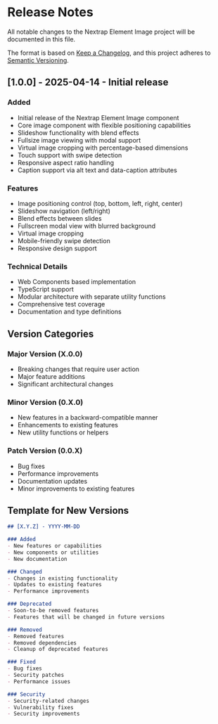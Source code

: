 # Release Notes

All notable changes to the Nextrap Element Image project will be documented in this file.

The format is based on [Keep a Changelog](https://keepachangelog.com/en/1.0.0/),
and this project adheres to [Semantic Versioning](https://semver.org/spec/v2.0.0.html).

## [1.0.0] - 2025-04-14 - Initial release

### Added
- Initial release of the Nextrap Element Image component
- Core image component with flexible positioning capabilities
- Slideshow functionality with blend effects
- Fullsize image viewing with modal support
- Virtual image cropping with percentage-based dimensions
- Touch support with swipe detection
- Responsive aspect ratio handling
- Caption support via alt text and data-caption attributes

### Features
- Image positioning control (top, bottom, left, right, center)
- Slideshow navigation (left/right)
- Blend effects between slides
- Fullscreen modal view with blurred background
- Virtual image cropping
- Mobile-friendly swipe detection
- Responsive design support

### Technical Details
- Web Components based implementation
- TypeScript support
- Modular architecture with separate utility functions
- Comprehensive test coverage
- Documentation and type definitions

## Version Categories

### Major Version (X.0.0)
- Breaking changes that require user action
- Major feature additions
- Significant architectural changes

### Minor Version (0.X.0)
- New features in a backward-compatible manner
- Enhancements to existing features
- New utility functions or helpers

### Patch Version (0.0.X)
- Bug fixes
- Performance improvements
- Documentation updates
- Minor improvements to existing features

## Template for New Versions

```markdown
## [X.Y.Z] - YYYY-MM-DD

### Added
- New features or capabilities
- New components or utilities
- New documentation

### Changed
- Changes in existing functionality
- Updates to existing features
- Performance improvements

### Deprecated
- Soon-to-be removed features
- Features that will be changed in future versions

### Removed
- Removed features
- Removed dependencies
- Cleanup of deprecated features

### Fixed
- Bug fixes
- Security patches
- Performance issues

### Security
- Security-related changes
- Vulnerability fixes
- Security improvements
```

